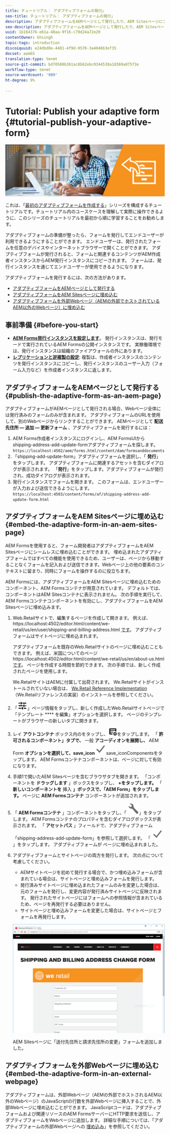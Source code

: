 ```yaml
---
title: チュートリアル： アダプティブフォームの発行」
seo-title: チュートリアル： アダプティブフォームの発行」
description: アダプティブフォームをAEMページとして発行したり、AEM Sitesページにフォームを埋め込んだり、外部Webページにアダプティブフォームを埋め込んだりする
seo-description: アダプティブフォームをAEMページとして発行したり、AEM Sitesページにフォームを埋め込んだり、外部Webページにアダプティブフォームを埋め込んだりする
uuid: 1b164376-e61a-40aa-9f16-c79d24a72e20
contentOwner: khsingh
topic-tags: introduction
discoiquuid: e24dbd0e-4481-4f9d-9570-3a4046b3ef35
docset: aem65
translation-type: tm+mt
source-git-commit: bd70508b361ac8b62ebc0344538a18369a075f3e
workflow-type: tm+mt
source-wordcount: '989'
ht-degree: 9%

---
```



# Tutorial: Publish your adaptive form {#tutorial-publish-your-adaptive-form}

![](do-not-localize/13-publish-your-adaptive-form-small.png)

これは、「[最初のアダプティブフォームを作成する](https://helpx.adobe.com/experience-manager/6-3/forms/using/create-your-first-adaptive-form.html)」シリーズを構成するチュートリアルです。チュートリアル内のユースケースを理解して実際に操作できるように、このシリーズのチュートリアルを最初から順に学習することをお勧めします。

アダプティブフォームの準備が整ったら、フォームを発行してエンドユーザーが利用できるようにすることができます。 エンドユーザーは、発行されたフォームを任意のデバイスやインターネットブラウザーで開くことができます。 アダプティブフォームが発行されると、フォームと関連するコンテンツがAEM作成者インスタンスからAEM発行インスタンスにコピーされます。 フォームは、発行インスタンスを通じてエンドユーザーが使用できるようになります。

アダプティブフォームを発行するには、次の方法があります。

* [アダプティブフォームをAEMページとして発行する](../../forms/using/publish-your-adaptive-form.md#publish-the-adaptive-form-as-an-aem-page)
* [アダプティブフォームをAEM Sitesページに埋め込む](#embed-the-adaptive-form-in-an-aem-sites-page)
* [アダプティブフォームを外部Webページ（AEMの外部でホストされているAEM以外のWebページ）に埋め込む](../../forms/using/publish-your-adaptive-form.md)

## 事前準備 {#before-you-start}

* **[AEM Forms発行インスタンスを設定します](https://helpx.adobe.com/jp/experience-manager/6-3/forms/using/installing-configuring-aem-forms-osgi.html)**。 発行インスタンスは、発行モードで実行されているAEM Formsの公開インスタンスです。 実稼働環境では、発行インスタンスは組織のファイアウォールの外にあります。
* **[レプリケーションと逆複製の設定](https://helpx.adobe.com/experience-manager/6-3/help/sites-deploying/replication.html)**: 複製は、作成者インスタンスのコンテンツを発行インスタンスにコピーし、発行インスタンスのユーザー入力（フォーム入力など）を作成者インスタンスに返します。

## アダプティブフォームをAEMページとして発行する {#publish-the-adaptive-form-as-an-aem-page}

アダプティブフォームがAEMページとして発行される場合、Webページ全体には発行済みのフォームのみが含まれます。 アダプティブフォームのURLを使用して、別のWebページからリンクすることができます。 AEMページとして **配送先住所 — 追加 — 更新フォーム** 、アダプティブフォームを発行するには：

1. AEM Forms作成者インスタンスにログインし、AEM FormsUIからshipping-address-add-update-formアダプティブフォームを探します。
   `https://localhost:4502/aem/forms.html/content/dam/formsanddocuments`
1. 「shipping-add-update-form」アダプティブフォームを選択し、「 **発行**」をタップします。 アダプティブフォームに関連するアセットを含むダイアログが表示されます。 「**発行**」をタップします。アダプティブフォームが発行され、成功ダイアログが表示されます。
1. 発行インスタンスでフォームを開きます。 このフォームは、エンドユーザーが入力および送信できるようにします。
   `https://localhost:4503/content/forms/af/shipping-address-add-update-form.html`

## アダプティブフォームをAEM Sitesページに埋め込む {#embed-the-adaptive-form-in-an-aem-sites-page}

AEM Formsを使用すると、フォーム開発者はアダプティブフォームをAEM Sitesページにシームレスに埋め込むことができます。 埋め込まれたアダプティブフォームではすべての機能を使用できるため、ユーザーは、ページから移動することなくフォームを記入および送信できます。Webページ上の他の要素のコンテキストに留まり、同時にフォームを操作するのに役立ちます。

AEM Formsには、アダプティブフォームをAEM Sitesページに埋め込むためのコンポーネント、AEM Formsコンテナが用意されています。 デフォルトでは、コンポーネントはAEM Sitesコンテナに表示されません。 次の手順を実行して、AEM Formsコンテナコンポーネントを有効にし、アダプティブフォームをAEM Sitesページに埋め込みます。

1. Web.Retailサイトで、編集するページを作成して開きます。 例えば、https://localhost:4502/editor.html/content/we-retail/us/en/user/shipping-and-billing-address.html [です](https://localhost:4502/editor.html/content/we-retail/us/en/user/shipping-and-billing-address.html)。 アダプティブフォームはサイトページに埋め込まれます。

   アダプティブフォームを既存のWeb.Retailサイトのページに埋め込むこともできます。 例えば、米国についてのページhttps://localhost:4502/editor.html/content/we-retail/us/en/about-us.html [です](https://localhost:4502/editor.html/content/we-retail/us/en/about-us.html)。 ページを作成する時間を節約できます。 次の手順では、新しく作成されたページを使用します。

   We.RetailサイトはAEMに付属して出荷されます。 We.Retailサイトがインストールされていない場合は、 [We.Retail Reference Implementation](https://helpx.adobe.com/experience-manager/6-3/help/sites-developing/we-retail.html) （We.Retailリファレンスの実装）のインストールを参照してください。

1. 「 ![プロパティ](assets/properties.png) 」ページ情報をタップし、新しく作成したWeb.Retailサイトページで「テンプレート **** を編集」オプションを選択します。 ページのテンプレートがブラウザーの新しいタブに開きます。
1. レイ **アウトコンテナ** ボックス内のをタップし、 ![feedmanagement](assets/feedmanagement.png)をタップします。 「 **許可されるコンポーネント」タブで、** 一般 **アコーディオンを展開し、** AEM Form **オプションを選択して、save_icon**![](assets/save_icon.svg)save_iconComponentsをタップします。 AEM Formsコンテナコンポーネントは、ページに対して有効になります。

1. 手順1で開いたAEM Sitesページを含むブラウザタブを開きます。 「コンポーネントを **ドラッグします** 」ボックスをタップし、 **+をタップします。** 「 **新しいコンポーネントを** 挿入 **」ボックスで、「AEM Form」をタップします。** ページに **AEM Formsコンテナ** コンポーネントが追加されます。
1. 「 **AEM Formsコンテナ** 」コンポーネントをタップし、「 ![設定アイコン](assets/configure-icon.svg)」をタップします。 AEM Formsコンテナのプロパティを含むダイアログボックスが表示されます。 「 **アセットパス** 」フィールドで、アダプティブフォーム「shipping-address-add-update-form」を参照して選択します。 「 ![save_icon](assets/save_icon.svg)」をタップします。 アダプティブフォームが ページに埋め込まれました。
1. アダプティブフォームとサイトページの両方を発行します。 次の点について考慮してください。

   * AEMサイトページを初めて発行する場合で、かつ埋め込みフォームが含まれている場合は、サイトページと埋め込みフォームを発行します。
   * 発行済みサイトページに埋め込まれたフォームのみを変更した場合は、元のフォームを発行し、変更内容が発行済みサイトページに反映されます。 発行されたサイトページにはフォームへの参照情報が含まれているため、ページを再発行する必要はありません。
   * サイトページと埋め込みフォームを変更した場合は、サイトページとフォームを再発行します。

   ![aemサイトに埋め込む](assets/embed-in-aem-sites.png)

   AEM Sitesページに「送付先住所と請求先住所の変更」フォームを追加しました。

## アダプティブフォームを外部Webページに埋め込む {#embed-the-adaptive-form-in-an-external-webpage}

アダプティブフォームは、外部Webページ（AEMの外部でホストされるAEM以外のWebページ）のJavaScriptの行数を外部Webページに挿入することで、外部Webページに埋め込むことができます。 JavaScriptコードは、アダプティブフォームおよび関連リソースのAEM FormsサーバーにHTTP要求を送信し、アダプティブフォームをWebページに追加します。 詳細な手順については、「アダプティブフォームの外部Webページへの [埋め込み](/help/forms/using/embed-adaptive-form-external-web-page.md)」を参照してください。
